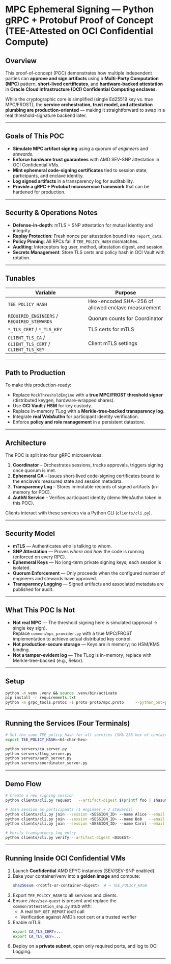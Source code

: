 # MPC Ephemeral Signing — Python gRPC + Protobuf Proof of Concept (TEE-Attested on OCI Confidential Compute)

## Overview
This proof-of-concept (POC) demonstrates how multiple independent parties can **approve and sign artifacts** using a **Multi-Party Computation (MPC)** pattern, **short-lived certificates**, and **hardware-backed attestation** in **Oracle Cloud Infrastructure (OCI) Confidential Computing enclaves**.

While the cryptographic core is simplified (single Ed25519 key vs. true MPC/FROST), the **service orchestration, trust model, and attestation plumbing are production-oriented** — making it straightforward to swap in a real threshold-signature backend later.

---

## Goals of This POC
- **Simulate MPC artifact signing** using a quorum of *engineers* and *stewards*.
- **Enforce hardware trust guarantees** with AMD SEV-SNP attestation in OCI Confidential VMs.
- **Mint ephemeral code-signing certificates** tied to session state, participants, and enclave identity.
- **Log signed artifacts** in a transparency log for auditability.
- **Provide a gRPC + Protobuf microservice framework** that can be hardened for production.

---

## Security & Operations Notes
- **Defense-in-depth**: mTLS + SNP attestation for mutual identity and integrity.
- **Replay Protection**: Fresh nonce per attestation bound into `report_data`.
- **Policy Pinning**: All RPCs fail if `TEE_POLICY_HASH` mismatches.
- **Auditing**: Interceptors log user, method, attestation digest, and session.
- **Secrets Management**: Store TLS certs and policy hash in OCI Vault with rotation.

---

## Tunables
| Variable | Purpose |
|----------|---------|
| `TEE_POLICY_HASH` | Hex-encoded SHA-256 of allowed enclave measurement |
| `REQUIRED_ENGINEERS` / `REQUIRED_STEWARDS` | Quorum counts for Coordinator |
| `*_TLS_CERT` / `*_TLS_KEY` | TLS certs for mTLS |
| `CLIENT_TLS_CA` / `CLIENT_TLS_CERT` / `CLIENT_TLS_KEY` | Client mTLS settings |

---

## Path to Production
To make this production-ready:
- Replace `MockThresholdEngine` with a **true MPC/FROST threshold signer** (distributed keygen, hardware-wrapped shares).
- Use **OCI Vault / HSM** for key custody.
- Replace in-memory TLog with a **Merkle-tree-backed transparency log**.
- Integrate **real WebAuthn** for participant identity verification.
- Enforce **policy and role management** in a persistent datastore.

---


## Architecture
The POC is split into four gRPC microservices:

1. **Coordinator** – Orchestrates sessions, tracks approvals, triggers signing once quorum is met.
2. **Ephemeral CA** – Issues short-lived code-signing certificates bound to the enclave’s measured state and session metadata.
3. **Transparency Log** – Stores immutable records of signed artifacts (in-memory for POC).
4. **AuthN Service** – Verifies participant identity (demo WebAuthn token in this POC).

Clients interact with these services via a Python CLI (`clients/cli.py`).

---

## Security Model
- **mTLS** — Authenticates *who* is talking to whom.
- **SNP Attestation** — Proves *where and how* the code is running (enforced on every RPC).
- **Ephemeral Keys** — No long-term private signing keys; each session is isolated.
- **Quorum Enforcement** — Only proceeds when the configured number of engineers and stewards have approved.
- **Transparency Logging** — Signed artifacts and associated metadata are published for audit.

---

## What This POC Is Not
- **Not real MPC** — The threshold signing here is simulated (approval → single key sign).  
  Replace `common/mpc_provider.py` with a true MPC/FROST implementation to achieve actual distributed key control.
- **Not production-secure storage** — Keys are in memory; no HSM/KMS binding.
- **Not a tamper-evident log** — The TLog is in-memory; replace with Merkle-tree-backed (e.g., Rekor).

---

## Setup
```bash
python -m venv .venv && source .venv/bin/activate
pip install -r requirements.txt
python -m grpc_tools.protoc -I proto proto/mpc.proto     --python_out=gen --grpc_python_out=gen
```

---

## Running the Services (Four Terminals)
```bash
# Set the same TEE policy hash for all services (SHA-256 hex of container/image/policy)
export TEE_POLICY_HASH=<64-char-hex>

python servers/ca_server.py
python servers/tlog_server.py
python servers/auth_server.py
python servers/coordinator_server.py
```

---

## Demo Flow
```bash
# Create a new signing session
python clients/cli.py request   --artifact-digest $(printf foo | shasum -a 256 | awk '{print $1}')

# Join session as participants (1 engineer + 2 stewards)
python clients/cli.py join --session <SESSION_ID> --name Alice --email alice@example.com
python clients/cli.py join --session <SESSION_ID> --name Bob   --email bob@example.com
python clients/cli.py join --session <SESSION_ID> --name Carol --email carol@example.com

# Verify transparency log entry
python clients/cli.py verify --artifact-digest <DIGEST>
```

---

## Running Inside OCI Confidential VMs
1. Launch **Confidential** AMD EPYC instances (SEV/SEV-SNP enabled).
2. Bake your container/venv into a **golden image** and compute:
   ```bash
   sha256sum <rootfs-or-container-digest>  # → TEE_POLICY_HASH
   ```
3. Export `TEE_POLICY_HASH` to all services and clients.
4. Ensure `/dev/sev-guest` is present and replace the `common/attestation_snp.py` stub with:
   - A real `SNP_GET_REPORT` ioctl call  
   - Verification against AMD’s root cert or a trusted verifier
5. Enable mTLS:
   ```bash
   export CA_TLS_CERT=...
   export CA_TLS_KEY=...
   ```
6. Deploy on a **private subnet**, open only required ports, and log to OCI Logging.

---


